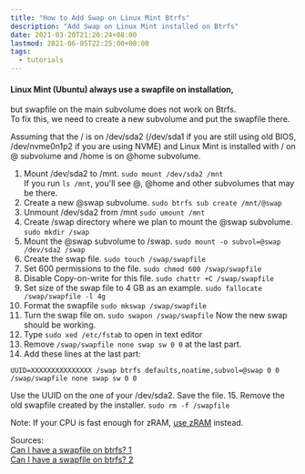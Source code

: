 ```yaml
---
title: "How to Add Swap on Linux Mint Btrfs"
description: "Add Swap on Linux Mint installed on Btrfs"
date: 2021-03-20T21:20:24+08:00
lastmod: 2021-06-05T22:25:00+08:00
tags:
  - tutorials
---
```

#### Linux Mint (Ubuntu) always use a swapfile on installation, 
but swapfile on the main subvolume does not work on Btrfs.\
To fix this, we need to create a new subvolume and put the swapfile there.

Assuming that the / is on /dev/sda2 (/dev/sda1 if you are still using old BIOS, /dev/nvme0n1p2 if you are using NVME) and Linux Mint is installed with / on @ subvolume and /home is on @home subvolume.

1. Mount /dev/sda2 to /mnt. `sudo mount /dev/sda2 /mnt`\
If you run `ls /mnt`, you'll see @, @home and other subvolumes that may be there.
2. Create a new @swap subvolume. `sudo btrfs sub create /mnt/@swap`
3. Unmount /dev/sda2 from /mnt `sudo umount /mnt`
4. Create /swap directory where we plan to mount the @swap subvolume. `sudo mkdir /swap`
5. Mount the @swap subvolume to /swap. `sudo mount -o subvol=@swap /dev/sda2 /swap`
6. Create the swap file. `sudo touch /swap/swapfile`
7. Set 600 permissions to the file. `sudo chmod 600 /swap/swapfile`
8. Disable Copy-on-write for this file. `sudo chattr +C /swap/swapfile`
9. Set size of the swap file to 4 GB as an example. `sudo fallocate /swap/swapfile -l 4g`
10. Format the swapfile `sudo mkswap /swap/swapfile`
11. Turn the swap file on. `sudo swapon /swap/swapfile` Now the new swap should be working.
12. Type `sudo xed /etc/fstab` to open in text editor
13. Remove `/swap/swapfile none swap sw 0 0` at the last part.
14. Add these lines at the last part:
```
UUID=XXXXXXXXXXXXXXX /swap btrfs defaults,noatime,subvol=@swap 0 0
/swap/swapfile none swap sw 0 0
```
Use the UUID on the one of your /dev/sda2. Save the file.
15. Remove the old swapfile created by the installer. `sudo rm -f /swapfile`

Note: If your CPU is fast enough for zRAM, [use zRAM](../how-to-enable-zram-in-linux-mint/) instead.

Sources:\
[Can I have a swapfile on btrfs? 1](https://askubuntu.com/a/1206161)\
[Can I have a swapfile on btrfs? 2](https://askubuntu.com/a/1299060)